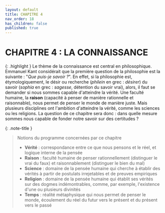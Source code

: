 ```yaml
---
layout: default
title: CHAPITRE 4
nav_order: 18
has_children: false
published: true
---
```


# CHAPITRE 4 : LA CONNAISSANCE

{: .highlight } 
Le thème de la connaissance est central en philosophique. Emmanuel Kant considérait que la première question de la philosophie est la suivante : "*Que puis-je savoir ?*". En effet, si la philosophie est, étymologiquement, le désir ou recherche (*philein* en grec : *désirer*) du savoir (*sophia* en grec : *sagesse*, détention du savoir vrai), alors, il faut se demander si nous sommes capable d'atteindre la vérité. Une faculté humaine, la **raison** (capacité à penser de manière rationnelle et raisonnable), nous permet de penser le monde de manière juste. Mais plusieurs disciplines ont l'ambition d'atteindre la vérité, comme les sciences ou les religions. La question de ce chapitre sera donc : dans quelle mesure sommes nous capable de fonder notre savoir sur des certitudes ?

{: .note-title }
> Notions du programme concernées par ce chapitre
>
>- **Vérité** : correspondance entre ce que nous pensons et le réel, et logique interne de la pensée
>- **Raison** : faculté humaine de penser rationnellement (distinguer le vrai du faux) et raisonnablement (distinguer le bien du mal)
>- **Science** : domaine de la pensée humaine qui cherche à établir des vérités à partir de postulats irrejetables et de preuves empiriques
>- **Religion** : domaine de la pensée humaine qui établit ses vérités sur des dogmes indémontrables, comme, par exemple, l'existence d'une ou plusieurs divinités
>- **Temps** : réalité métaphysique qui nous permet de penser le monde, écoulement du réel du futur vers le présent et du présent vers le passé